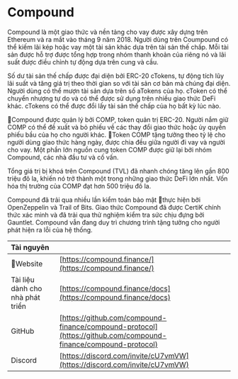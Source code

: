 # Compound

Compound là một giao thức và nền tảng cho vay được xây dựng trên Ethereum và ra mắt vào tháng 9 năm 2018. Người dùng trên Coumpound có thể kiếm lãi kép hoặc vay một tài sản khác dựa trên tài sản thế chấp. Mỗi tài sản được hỗ trợ được tổng hợp trong nhóm thanh khoản của riêng nó và lãi suất được điều chỉnh tự động dựa trên cung và cầu.

Số dư tài sản thế chấp được đại diện bởi ERC-20 cTokens, tự động tích lũy lãi suất và tăng giá trị theo thời gian so với tài sản cơ bản mà chúng đại diện. Người dùng có thể mượn tài sản dựa trên số aTokens của họ. cToken có thể chuyển nhượng tự do và có thể được sử dụng trên nhiều giao thức DeFi khác. cTokens có thể được đổi lấy tài sản thế chấp của họ bất kỳ lúc nào.

Compound được quản lý bởi COMP, token quản trị ERC-20. Người nắm giữ COMP có thể đề xuất và bỏ phiếu về các thay đổi giao thức hoặc ủy quyền phiếu bầu của họ cho người khác. Token COMP tặng tưởng theo tỷ lệ cho người dùng giao thức hàng ngày, được chia đều giữa người đi vay và người cho vay. Một phần lớn nguồn cung token COMP được giữ lại bởi nhóm Compound, các nhà đầu tư và cố vấn.

Tổng giá trị bị khoá trên Compound (TVL) đã nhanh chóng tăng lên gần 800 triệu đô la, khiến nó trở thành một trong những giao thức DeFi lớn nhất. Vốn hóa thị trường của COMP đạt hơn 500 triệu đô la.

Compound đã trải qua nhiều lần kiểm toán bảo mật thực hiện bởi OpenZeppelin và Trail of Bits. Giao thức Compound đã được CertiK chính thức xác minh và đã trải qua thử nghiệm kiểm tra sức chịu đựng bởi Gauntlet. Compound vẫn đang duy trì chương trình tặng tưởng cho người phát hiện ra lỗi của hệ thống.

| Tài nguyên                       |                                                                                                                |
|:-------------------------------- |:-------------------------------------------------------------------------------------------------------------- |
| Website                         | [https://compound.finance/](https://compound.finance/)                                                         |
| Tài liệu dành cho nhà phát triển | [https://compound.finance/docs](https://compound.finance/docs)                                                 |
| GitHub                           | [https://github.com/compound-finance/compound-protocol](https://github.com/compound-finance/compound-protocol) |
| Discord                          | [https://discord.com/invite/cU7vmVW](https://discord.com/invite/cU7vmVW)                                       |


